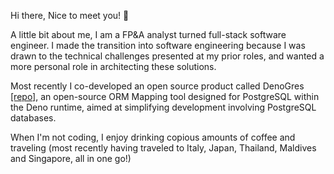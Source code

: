 

Hi there, Nice to meet you! 👋

A little bit about me, I am a FP&A analyst turned full-stack software engineer. I made the transition into software engineering because I was drawn to the technical challenges presented at my prior roles, and wanted a more personal role in architecting these solutions.

Most recently I co-developed an open source product called DenoGres [[repo]](https://github.com/open-source-labs/DenoGres), an open-source ORM Mapping tool designed for PostgreSQL within the Deno runtime, aimed at simplifying development involving PostgreSQL databases.

When I'm not coding, I enjoy drinking copious amounts of coffee and traveling (most recently having traveled to Italy, Japan, Thailand, Maldives and Singapore, all in one go!)
